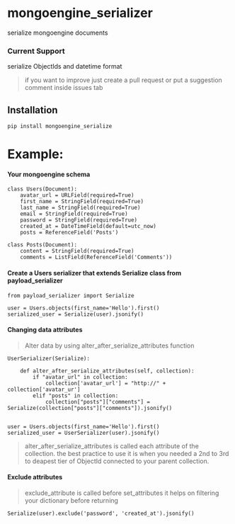 # mongoengine_serializer
serialize mongoengine documents

### Current Support
serialize ObjectIds and datetime format
> if you want to improve just create a pull 
> request or put a suggestion comment inside 
> issues tab

## Installation
```
pip install mongoengine_serialize
```

# Example:

#### Your mongoengine schema
```
class Users(Document):
    avatar_url = URLField(required=True)
    first_name = StringField(required=True)
    last_name = StringField(required=True)
    email = StringField(required=True)
    password = StringField(required=True)
    created_at = DateTimeField(default=utc_now)
    posts = ReferenceField('Posts')

class Posts(Document):
    content = StringField(required=True)
    comments = ListField(ReferenceField('Comments'))
```

#### Create a Users serializer that extends Serialize class from payload_serializer

```
from payload_serializer import Serialize

user = Users.objects(first_name='Hello').first()
serialized_user = Serialize(user).jsonify()
```

#### Changing data attributes
> Alter data by using alter_after_serialize_attributes function

```
UserSerializer(Serialize):

    def alter_after_serialize_attributes(self, collection):
        if "avatar_url" in collection:
            collection['avatar_url'] = "http://" + collection['avatar_ur']
        elif "posts" in collection:
            collection["posts"]["comments"] = Serialize(collection["posts"]["comments"]).jsonify()


user = Users.objects(first_name='Hello').first()
serialized_user = UserSerializer(user).jsonify()

```
> alter_after_serialize_attributes is called each attribute of the collection.
> the best practice to use it is when you needed a 2nd to 3rd to deapest tier of ObjectId connected to your parent collection.

#### Exclude attributes
> exclude_attribute is called before set_attributes
> it helps on filtering your dictionary before returning
```
Serialize(user).exclude('password', 'created_at').jsonify()
```
